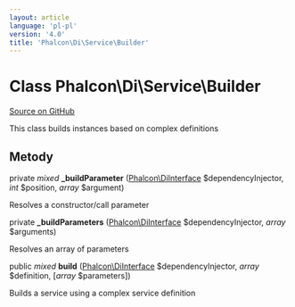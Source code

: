 ```yaml
---
layout: article
language: 'pl-pl'
version: '4.0'
title: 'Phalcon\Di\Service\Builder'
---
```


# Class **Phalcon\Di\Service\Builder**

<a href="https://github.com/phalcon/cphalcon/tree/v4.0.0/phalcon/di/service/builder.zep" class="btn btn-default btn-sm">Source on GitHub</a>

This class builds instances based on complex definitions

## Metody

private *mixed* **_buildParameter** ([Phalcon\DiInterface](/4.0/en/api/Phalcon_DiInterface) $dependencyInjector, *int* $position, *array* $argument)

Resolves a constructor/call parameter

private **_buildParameters** ([Phalcon\DiInterface](/4.0/en/api/Phalcon_DiInterface) $dependencyInjector, *array* $arguments)

Resolves an array of parameters

public *mixed* **build** ([Phalcon\DiInterface](/4.0/en/api/Phalcon_DiInterface) $dependencyInjector, *array* $definition, [*array* $parameters])

Builds a service using a complex service definition